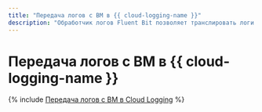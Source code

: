 ```yaml
---
title: "Передача логов с ВМ в {{ cloud-logging-name }}"
description: "Обработчик логов Fluent Bit позволяет транслировать логи с виртуальных машин в сервис {{ cloud-logging-full-name }}. Для передачи логов используется модуль Fluent Bit plugin for {{ cloud-logging-full-name }}."
---
```


# Передача логов с ВМ в {{ cloud-logging-name }}

{% include [Передача логов с ВМ в Cloud Logging](../../_tutorials/infrastructure-management/vm-fluent-bit-logging.md) %}